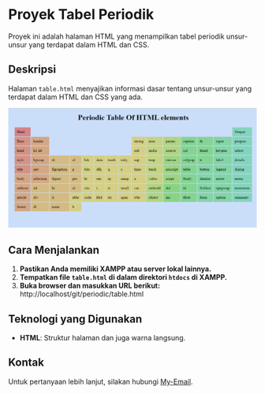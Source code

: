 # Proyek Tabel Periodik

Proyek ini adalah halaman HTML yang menampilkan tabel periodik unsur-unsur yang terdapat dalam HTML dan CSS.

## Deskripsi

Halaman `table.html` menyajikan informasi dasar tentang unsur-unsur yang terdapat dalam HTML dan CSS yang ada.

![Periodic Table](periodic.png)

## Cara Menjalankan

1. **Pastikan Anda memiliki XAMPP atau server lokal lainnya.**
2. **Tempatkan file `table.html` di dalam direktori `htdocs` di XAMPP.**
3. **Buka browser dan masukkan URL berikut:**
http://localhost/git/periodic/table.html


## Teknologi yang Digunakan

- **HTML**: Struktur halaman dan juga warna langsung.
## Kontak

Untuk pertanyaan lebih lanjut, silakan hubungi [My-Email](wahidaidil2460@gmail.com).